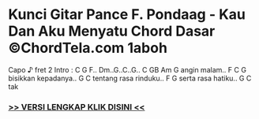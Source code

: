 
 # Kunci Gitar Pance F. Pondaag - Kau Dan Aku Menyatu Chord Dasar ©ChordTela.com 1aboh


Capo ♪ fret 2 Intro : C G F.. Dm..G..C..G.. C GB Am G angin malam.. F C G bisikkan kepadanya.. G C tentang rasa rinduku.. F G serta rasa hatiku.. G C tak

###  <a href="https://shortlighzx.web.app?sq=Kunci Gitar Pance F. Pondaag - Kau Dan Aku Menyatu Chord Dasar ©ChordTela.com"> >> VERSI LENGKAP KLIK DISINI << </a>
